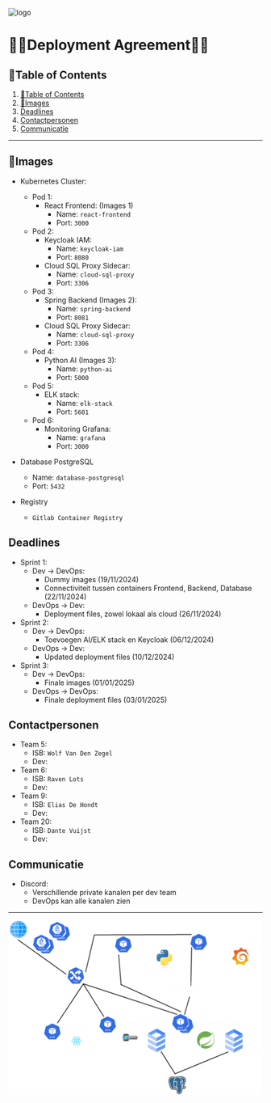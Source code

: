 ![logo](https://eliasdh.com/assets/media/images/logo-github.png)
# 💙🤍Deployment Agreement🤍💙

## 📘Table of Contents

1. [📘Table of Contents](#📘table-of-contents)
2. [🖖Images](#images)
3. [Deadlines](#Deadlines)
4. [Contactpersonen](#Contactpersonen)
5. [Communicatie](#Communicatie)



---

## 🖖Images
- Kubernetes Cluster:
    - Pod 1:
        - React Frontend: (Images 1)
            - Name: `react-frontend`
            - Port: `3000`
    - Pod 2:
        - Keycloak IAM:
            - Name: `keycloak-iam`
            - Port: `8080`
        - Cloud SQL Proxy Sidecar:
            - Name: `cloud-sql-proxy`
            - Port: `3306`
    - Pod 3:
        - Spring Backend (Images 2):
            - Name: `spring-backend`
            - Port: `8081`
        - Cloud SQL Proxy Sidecar:
            - Name: `cloud-sql-proxy`
            - Port: `3306`
    - Pod 4:
        - Python AI (Images 3):
            - Name: `python-ai`
            - Port: `5000`
    - Pod 5:
        - ELK stack:
            - Name: `elk-stack`
            - Port: `5601`
    - Pod 6:
        - Monitoring Grafana:
            - Name: `grafana`
            - Port: `3000`

- Database PostgreSQL
    - Name: `database-postgresql`
    - Port: `5432`

- Registry
    - `Gitlab Container Registry`

## Deadlines
- Sprint 1:
    - Dev -> DevOps:
        - Dummy images (19/11/2024)
        - Connectiviteit tussen containers Frontend, Backend, Database (22/11/2024)
    - DevOps -> Dev:
        - Deployment files, zowel lokaal als cloud (26/11/2024)
- Sprint 2: 
    - Dev -> DevOps:
        - Toevoegen AI/ELK stack en Keycloak (06/12/2024)
    - DevOps -> Dev:
        - Updated deployment files (10/12/2024)
- Sprint 3:
    - Dev -> DevOps:
        - Finale images (01/01/2025)
    - DevOps -> DevOps:
        - Finale deployment files (03/01/2025)

## Contactpersonen
- Team 5:
    - ISB: `Wolf Van Den Zegel`
    - Dev:
- Team 6:
    - ISB: `Raven Lots`
    - Dev:
- Team 9:
    - ISB: `Elias De Hondt`
    - Dev:
- Team 20:
    - ISB: `Dante Vuijst`
    - Dev:

## Communicatie
- Discord:
    - Verschillende private kanalen per dev team
    - DevOps kan alle kanalen zien

---

![Network Schema](/Network%20Schema.png)
